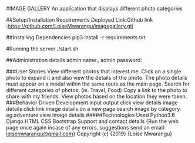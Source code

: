 #IMAGE GALLERY
An application that displays different photo categories

##Setup/Installation Requirements
Deployed Link:Github link :https://github.com/LoiseMwarangu/imagegallery.git

##Installing Dependencies
pip3 install -r requirements.txt

#Running the server
./start.sh

##Administration details
admin name:, admin password: 

###User Stories
View different photos that interest me.
Click on a single photo to expand it and also view the details of the photo. The photo details must appear on a modal within the same route as the main page.
Search for different categories of photos. (ie. Travel, Food)
Copy a link to the photo to share with my friends.
View photos based on the location they were taken.
###Behavior Driven Development
input	output
click view details	image details
click link	image details on a new page
search image by category. eg:adventure	view image details
#####Technologies Used
Python3.6
Django
HTML
CSS
Bootstrap
Support and contact details
{Run the web page once again incase of any errors, suggestions send an email: loisemwarangu@gmail.com} Copyright (c) {2019} {Loise Mwarangu}